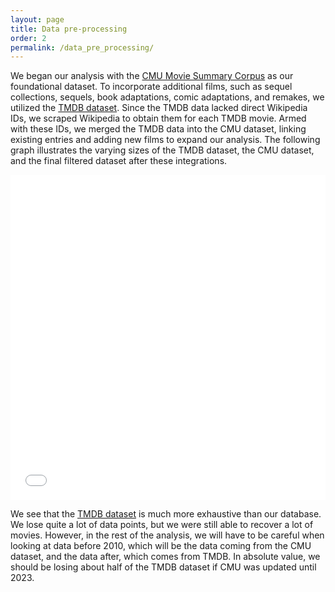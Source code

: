 ```yaml
---
layout: page
title: Data pre-processing
order: 2
permalink: /data_pre_processing/
---
```


We began our analysis with the [CMU Movie Summary Corpus](http://www.cs.cmu.edu/~ark/personas/) as our foundational dataset. To incorporate additional films, such as sequel collections, sequels, book adaptations, comic adaptations, and remakes, we utilized the [TMDB dataset](https://www.themoviedb.org). Since the TMDB data lacked direct Wikipedia IDs, we scraped Wikipedia to obtain them for each TMDB movie. Armed with these IDs, we merged the TMDB data into the CMU dataset, linking existing entries and adding new films to expand our analysis. The following graph illustrates the varying sizes of the TMDB dataset, the CMU dataset, and the final filtered dataset after these integrations.

<iframe src="{{ site.baseurl }}/results/data_cleaning_graph.html" width="100%" height="520" frameborder="0"></iframe>


We see that the [TMDB dataset](https://www.themoviedb.org) is much more exhaustive than our database. We lose quite a lot of data 
points, but we were still able to recover a lot of movies. However, in the rest of the analysis,
we will have to be careful when looking at data before 2010, which will be the data coming from the 
CMU dataset, and the data after, which comes from TMDB. In absolute value, we should be losing about
half of the TMDB dataset if CMU was updated until 2023.
